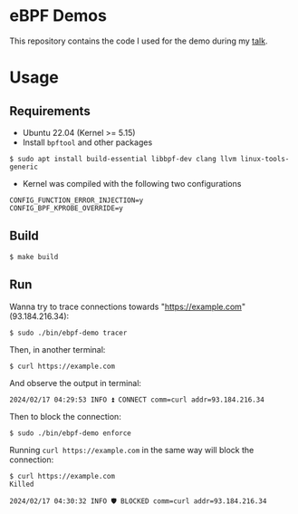 # eBPF Demos

This repository contains the code I used for the demo during my [talk](https://engineercafe.connpass.com/event/309223/).

# Usage

## Requirements

* Ubuntu 22.04 (Kernel >= 5.15)
* Install `bpftool` and other packages

```shell
$ sudo apt install build-essential libbpf-dev clang llvm linux-tools-generic
```

* Kernel was compiled with the following two configurations

```
CONFIG_FUNCTION_ERROR_INJECTION=y
CONFIG_BPF_KPROBE_OVERRIDE=y
```

## Build

```shell
$ make build
```

## Run

Wanna try to trace connections towards "https://example.com" (93.184.216.34):

```shell
$ sudo ./bin/ebpf-demo tracer
```

Then, in another terminal:

```shell
$ curl https://example.com
```

And observe the output in terminal:

```shell
2024/02/17 04:29:53 INFO ⏫ CONNECT comm=curl addr=93.184.216.34
```

Then to block the connection:

```shell
$ sudo ./bin/ebpf-demo enforce
```

Running `curl https://example.com` in the same way will block the connection:

```shell
$ curl https://example.com
Killed
```

```shell
2024/02/17 04:30:32 INFO 🛡 BLOCKED comm=curl addr=93.184.216.34
```

